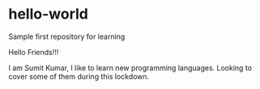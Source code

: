 # hello-world
Sample first repository for learning

Hello Friends!!!

I am Sumit Kumar, I like to learn new programming languages. Looking to cover some of them during this lockdown.
